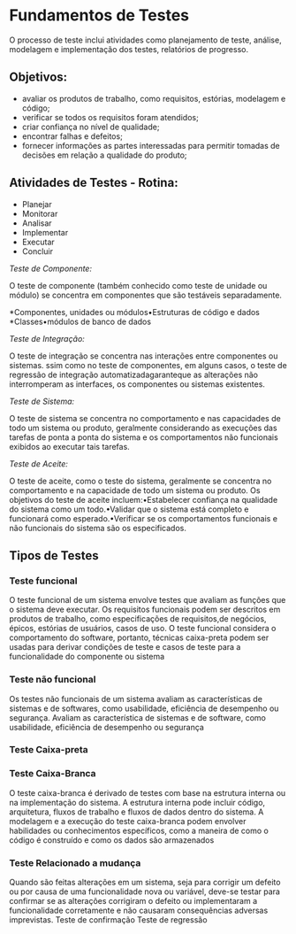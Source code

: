 # Fundamentos de Testes

O processo de teste inclui atividades como planejamento de teste, análise, modelagem e implementação dos 
testes, relatórios de progresso.

## Objetivos:
* avaliar os produtos de trabalho, como requisitos, estórias, modelagem e código;
* verificar se todos os requisitos foram atendidos;
* criar confiança no nível de qualidade;
* encontrar falhas e defeitos;
* fornecer informações as partes interessadas para permitir tomadas de decisões em relação a qualidade do produto;

 ## Atividades de Testes - Rotina:

 * Planejar
 * Monitorar
 * Analisar
 * Implementar
 * Executar
 * Concluir

 *Teste de Componente:*

 O teste de componente (também conhecido como teste de unidade ou módulo) se concentra em componentes que são testáveis separadamente.

*Componentes, unidades ou módulos•Estruturas de código e dados
*Classes•módulos de banco de dados

*Teste de Integração:*

O teste de integração se concentra nas interações entre componentes ou sistemas. ssim como no teste de componentes, em alguns casos, o teste de regressão de integração automatizadagaranteque as alterações não interromperam as interfaces, os componentes ou sistemas existentes.

*Teste de Sistema:*

O teste de sistema se concentra no comportamento e nas capacidades de todo um sistema ou produto, geralmente considerando as execuções das tarefas de ponta a ponta do sistema e os comportamentos não funcionais exibidos ao executar tais tarefas. 

*Teste de Aceite:*

O teste de aceite, como o teste do sistema, geralmente se concentra no comportamento e na capacidade de todo um sistema ou produto. Os objetivos do teste de aceite incluem:•Estabelecer confiança na qualidade do sistema como um todo.•Validar que o sistema está completo e funcionará como esperado.•Verificar se os comportamentos funcionais e não funcionais do sistema são os especificados.

## Tipos de Testes 

### Teste funcional
O teste funcional de um sistema envolve testes que avaliam as funções que o sistema deve executar. Os requisitos funcionais podem ser descritos em produtos de trabalho, como especificações de requisitos,de negócios, épicos, estórias de usuários, casos de uso. 
O teste funcional considera o comportamento do software, portanto, técnicas caixa-preta podem ser usadas para derivar condições de teste e casos de teste para a funcionalidade do componente ou sistema

### Teste não funcional
Os  testes  não  funcionais  de  um  sistema  avaliam as características  de  sistemas  e de softwares,  como usabilidade,  eficiência  de  desempenho  ou  segurança.
Avaliam as característica de sistemas e de software, como usabilidade, eficiência de desempenho ou segurança

### Teste Caixa-preta

### Teste Caixa-Branca
O teste caixa-branca é derivado de testes com base na estrutura interna ou na implementação do sistema. A estrutura interna pode incluir código, arquitetura, fluxos de trabalho e fluxos de dados dentro do sistema.
A modelagem e a execução do teste caixa-branca podem envolver habilidades ou conhecimentos específicos, como a maneira de como o código é construído e como os dados são armazenados

### Teste Relacionado a mudança
Quando são feitas alterações em um sistema, seja para corrigir um defeito ou por causa de uma funcionalidade nova ou variável, deve-se testar para confirmar se as alterações corrigiram o defeito ou implementaram a funcionalidade corretamente e não causaram consequências adversas imprevistas.
Teste de confirmação
Teste de regressão    

